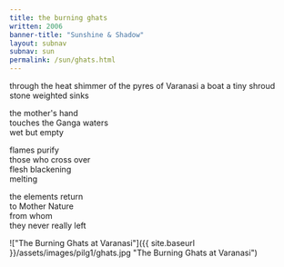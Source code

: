```yaml
---
title: the burning ghats
written: 2006
banner-title: "Sunshine & Shadow" 
layout: subnav
subnav: sun
permalink: /sun/ghats.html
---
```


<div class="poem">
through the heat shimmer  
of the pyres of Varanasi  
a boat  
a tiny shroud  
stone weighted  
sinks
 
the mother's hand  
touches the Ganga waters  
wet but empty  
 
flames purify  
those who cross over  
flesh blackening  
melting
 
the elements return  
to Mother Nature  
from whom  
they never really left
</div>

!["The Burning Ghats at Varanasi"]({{ site.baseurl }}/assets/images/pilg1/ghats.jpg "The Burning Ghats at Varanasi")

